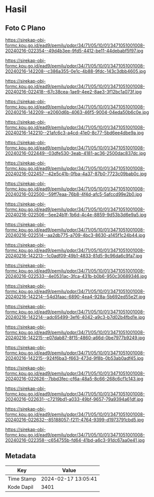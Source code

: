 # Hasil

## Foto C Plano

https://sirekap-obj-formc.kpu.go.id/ead9/pemilu/pdpr/34/71/05/10/01/3471051001008-20240216-022354--49d4b3ee-9fd5-4412-be11-44debabf5f97.jpg

https://sirekap-obj-formc.kpu.go.id/ead9/pemilu/pdpr/34/71/05/10/01/3471051001008-20240216-142208--c386a355-0e1c-4b88-9fdc-143c3dbb4605.jpg

https://sirekap-obj-formc.kpu.go.id/ead9/pemilu/pdpr/34/71/05/10/01/3471051001008-20240216-022418--67c38cea-1ae9-4ee2-8ae3-3f12bc1a073f.jpg

https://sirekap-obj-formc.kpu.go.id/ead9/pemilu/pdpr/34/71/05/10/01/3471051001008-20240216-142209--e2060d6b-4063-46f5-9004-04eda50b6c0e.jpg

https://sirekap-obj-formc.kpu.go.id/ead9/pemilu/pdpr/34/71/05/10/01/3471051001008-20240216-142210--21afc6c3-a4cd-41e0-8c77-5bd6ee4dbe9a.jpg

https://sirekap-obj-formc.kpu.go.id/ead9/pemilu/pdpr/34/71/05/10/01/3471051001008-20240216-022449--03dfe530-3eab-4181-ac36-2500dac837dc.jpg

https://sirekap-obj-formc.kpu.go.id/ead9/pemilu/pdpr/34/71/05/10/01/3471051001008-20240216-022457--42e5c41b-0fba-4a37-87b0-7723c09bab0c.jpg

https://sirekap-obj-formc.kpu.go.id/ead9/pemilu/pdpr/34/71/05/10/01/3471051001008-20240216-022500--59ff7eaa-76b8-4f4d-afc5-5afccd99e2b0.jpg

https://sirekap-obj-formc.kpu.go.id/ead9/pemilu/pdpr/34/71/05/10/01/3471051001008-20240216-022506--5ee24b1f-1b6d-4c4e-8859-9d53b3d6e9a5.jpg

https://sirekap-obj-formc.kpu.go.id/ead9/pemilu/pdpr/34/71/05/10/01/3471051001008-20240216-022514--aa2db775-a709-4bc3-8630-a145f1c24b44.jpg

https://sirekap-obj-formc.kpu.go.id/ead9/pemilu/pdpr/34/71/05/10/01/3471051001008-20240216-142213--1c0adf09-49b1-4833-81d5-9c96da6c9fa7.jpg

https://sirekap-obj-formc.kpu.go.id/ead9/pemilu/pdpr/34/71/05/10/01/3471051001008-20240216-022533--4e0531ac-3fca-431b-b0b6-950c30689346.jpg

https://sirekap-obj-formc.kpu.go.id/ead9/pemilu/pdpr/34/71/05/10/01/3471051001008-20240216-142214--54d3faac-6890-4ea4-928a-5b692ed55e2f.jpg

https://sirekap-obj-formc.kpu.go.id/ead9/pemilu/pdpr/34/71/05/10/01/3471051001008-20240216-142214--adc65499-3ef6-4042-a9c3-b7d02b4fbd1e.jpg

https://sirekap-obj-formc.kpu.go.id/ead9/pemilu/pdpr/34/71/05/10/01/3471051001008-20240216-142215--e07dab87-8f15-4860-a66d-0be7977b9249.jpg

https://sirekap-obj-formc.kpu.go.id/ead9/pemilu/pdpr/34/71/05/10/01/3471051001008-20240216-142215--924f6ba3-f663-473d-9f8b-0b53ab0adf45.jpg

https://sirekap-obj-formc.kpu.go.id/ead9/pemilu/pdpr/34/71/05/10/01/3471051001008-20240216-022626--7bbd3fec-cf6a-48a5-8c66-268c6cf1c143.jpg

https://sirekap-obj-formc.kpu.go.id/ead9/pemilu/pdpr/34/71/05/10/01/3471051001008-20240216-022631--c7219bd1-a033-49bf-9657-79a9394a61df.jpg

https://sirekap-obj-formc.kpu.go.id/ead9/pemilu/pdpr/34/71/05/10/01/3471051001008-20240216-022632--85188057-f211-4764-9399-d1973791cbd5.jpg

https://sirekap-obj-formc.kpu.go.id/ead9/pemilu/pdpr/34/71/05/10/01/3471051001008-20240216-022358--c654755b-fd64-41bd-a6c3-91dc67aa0e41.jpg


## Metadata

| Key        | Value               |
| ---------- | ------------------- |
| Time Stamp | 2024-02-17 13:05:41 |
| Kode Dapil | 3401                |



